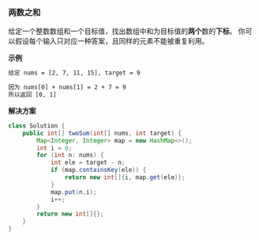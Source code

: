 ### **两数之和**

给定一个整数数组和一个目标值，找出数组中和为目标值的**两个**数的**下标**。
你可以假设每个输入只对应一种答案，且同样的元素不能被重复利用。

**示例**

```reStructuredText
给定 nums = [2, 7, 11, 15], target = 9

因为 nums[0] + nums[1] = 2 + 7 = 9
所以返回 [0, 1]
```

**解决方案**

```java
class Solution {
    public int[] twoSum(int[] nums, int target) {
        Map<Integer, Integer> map = new HashMap<>();
        int i = 0;
        for (int n: nums) {
            int ele = target - n;
            if (map.containsKey(ele)) {
                return new int[]{i, map.get(ele)};
            }
            map.put(n,i);
            i++;
        }
        return new int[]{};
    }
}
```



